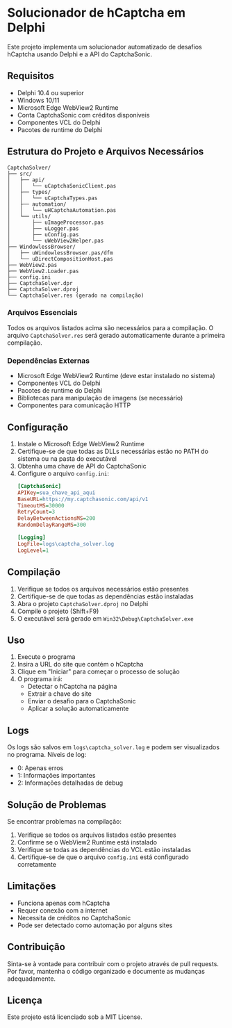 # Solucionador de hCaptcha em Delphi

Este projeto implementa um solucionador automatizado de desafios hCaptcha usando Delphi e a API do CaptchaSonic.

## Requisitos

- Delphi 10.4 ou superior
- Windows 10/11
- Microsoft Edge WebView2 Runtime
- Conta CaptchaSonic com créditos disponíveis
- Componentes VCL do Delphi
- Pacotes de runtime do Delphi

## Estrutura do Projeto e Arquivos Necessários

```
CaptchaSolver/
├── src/
│   ├── api/
│   │   └── uCaptchaSonicClient.pas
│   ├── types/
│   │   └── uCaptchaTypes.pas
│   ├── automation/
│   │   └── uHCaptchaAutomation.pas
│   └── utils/
│       ├── uImageProcessor.pas
│       ├── uLogger.pas
│       ├── uConfig.pas
│       └── uWebView2Helper.pas
├── WindowlessBrowser/
│   ├── uWindowlessBrowser.pas/dfm
│   └── uDirectCompositionHost.pas
├── WebView2.pas
├── WebView2.Loader.pas
├── config.ini
├── CaptchaSolver.dpr
├── CaptchaSolver.dproj
└── CaptchaSolver.res (gerado na compilação)
```

### Arquivos Essenciais
Todos os arquivos listados acima são necessários para a compilação. O arquivo `CaptchaSolver.res` será gerado automaticamente durante a primeira compilação.

### Dependências Externas
- Microsoft Edge WebView2 Runtime (deve estar instalado no sistema)
- Componentes VCL do Delphi
- Pacotes de runtime do Delphi
- Bibliotecas para manipulação de imagens (se necessário)
- Componentes para comunicação HTTP

## Configuração

1. Instale o Microsoft Edge WebView2 Runtime
2. Certifique-se de que todas as DLLs necessárias estão no PATH do sistema ou na pasta do executável
3. Obtenha uma chave de API do CaptchaSonic
4. Configure o arquivo `config.ini`:
   ```ini
   [CaptchaSonic]
   APIKey=sua_chave_api_aqui
   BaseURL=https://my.captchasonic.com/api/v1
   TimeoutMS=30000
   RetryCount=3
   DelayBetweenActionsMS=200
   RandomDelayRangeMS=300

   [Logging]
   LogFile=logs\captcha_solver.log
   LogLevel=1
   ```

## Compilação

1. Verifique se todos os arquivos necessários estão presentes
2. Certifique-se de que todas as dependências estão instaladas
3. Abra o projeto `CaptchaSolver.dproj` no Delphi
4. Compile o projeto (Shift+F9)
5. O executável será gerado em `Win32\Debug\CaptchaSolver.exe`

## Uso

1. Execute o programa
2. Insira a URL do site que contém o hCaptcha
3. Clique em "Iniciar" para começar o processo de solução
4. O programa irá:
   - Detectar o hCaptcha na página
   - Extrair a chave do site
   - Enviar o desafio para o CaptchaSonic
   - Aplicar a solução automaticamente

## Logs

Os logs são salvos em `logs\captcha_solver.log` e podem ser visualizados no programa.
Níveis de log:
- 0: Apenas erros
- 1: Informações importantes
- 2: Informações detalhadas de debug

## Solução de Problemas

Se encontrar problemas na compilação:
1. Verifique se todos os arquivos listados estão presentes
2. Confirme se o WebView2 Runtime está instalado
3. Verifique se todas as dependências do VCL estão instaladas
4. Certifique-se de que o arquivo `config.ini` está configurado corretamente

## Limitações

- Funciona apenas com hCaptcha
- Requer conexão com a internet
- Necessita de créditos no CaptchaSonic
- Pode ser detectado como automação por alguns sites

## Contribuição

Sinta-se à vontade para contribuir com o projeto através de pull requests.
Por favor, mantenha o código organizado e documente as mudanças adequadamente.

## Licença

Este projeto está licenciado sob a MIT License.